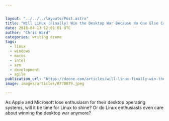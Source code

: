 ```yaml
---


layout: "../../../layouts/Post.astro"
title: "Will Linux (Finally) Win the Desktop War Because No One Else Cares?"
date: 2018-04-13 12:01:01 UTC
author: "Chris Ward"
categories: writing dzone
tags:
  - linux
  - windows
  - macos
  - intel
  - arm
  - development
  - agile
publication_url: "https://dzone.com/articles/will-linux-finally-win-the-desktop-war-because-no"
image: images/articles/8770879.jpeg

---
```

As Apple and Microsoft lose enthusiasm for their desktop operating systems, will it be time for Linux to shine? Or do Linux enthusiasts even care about winning the desktop war anymore?

